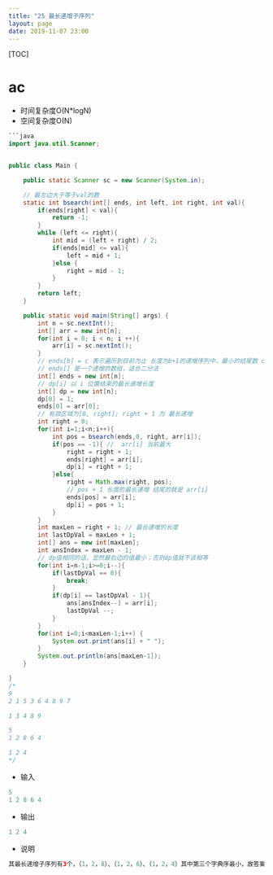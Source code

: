 ```yaml
---
title: "25 最长递增子序列"
layout: page
date: 2019-11-07 23:00
---
```


[TOC]

# ac

* 时间复杂度O(N*logN)
* 空间复杂度O(N)

```java
```java
import java.util.Scanner;


public class Main {

    public static Scanner sc = new Scanner(System.in);

    // 最左边大于等于val的数
    static int bsearch(int[] ends, int left, int right, int val){
        if(ends[right] < val){
            return -1;
        }
        while (left <= right){
            int mid = (left + right) / 2;
            if(ends[mid] <= val){
                left = mid + 1;
            }else {
                right = mid - 1;
            }
        }
        return left;
    }

    public static void main(String[] args) {
        int n = sc.nextInt();
        int[] arr = new int[n];
        for(int i = 0; i < n; i ++){
            arr[i] = sc.nextInt();
        }
        // ends[b] = c 表示遍历到目前为止 长度为b+1的递增序列中，最小的结尾数 c
        // ends[] 是一个递增的数组，适合二分法
        int[] ends = new int[n];
        // dp[i] 以 i 位置结束的最长递增长度
        int[] dp = new int[n];
        dp[0] = 1;
        ends[0] = arr[0];
        // 有效区域为[0, right]; right + 1 为 最长递增
        int right = 0;
        for(int i=1;i<n;i++){
            int pos = bsearch(ends,0, right, arr[i]);
            if(pos == -1){ //  arr[i] 当前最大
                right = right + 1;
                ends[right] = arr[i];
                dp[i] = right + 1;
            }else{
                right = Math.max(right, pos);
                // pos + 1 长度的最长递增 结尾的就是 arr[i]
                ends[pos] = arr[i];
                dp[i] = pos + 1;
            }
        }
        int maxLen = right + 1; // 最长递增的长度
        int lastDpVal = maxLen + 1;
        int[] ans = new int[maxLen];
        int ansIndex = maxLen - 1;
        // dp值相同的话，显然最右边的值最小；否则dp值就不该相等
        for(int i=n-1;i>=0;i--){
            if(lastDpVal == 0){
                break;
            }
            if(dp[i] == lastDpVal - 1){
                ans[ansIndex--] = arr[i];
                lastDpVal --;
            }
        }
        for(int i=0;i<maxLen-1;i++) {
            System.out.print(ans[i] + " ");
        }
        System.out.println(ans[maxLen-1]);
    }

}
/*
9
2 1 5 3 6 4 8 9 7

1 3 4 8 9

5
1 2 8 6 4

1 2 4
*/
```

* 输入

```java
5
1 2 8 6 4
```

* 输出

```java
1 2 4
```

* 说明

```java
其最长递增子序列有3个，（1，2，8）、（1，2，6）、（1，2，4）其中第三个字典序最小，故答案为（1，2，4）
```
